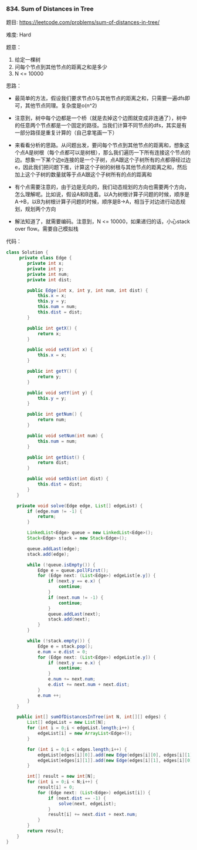 ### 834. Sum of Distances in Tree



题目:
https://leetcode.com/problems/sum-of-distances-in-tree/

难度:
Hard

题意：

1. 给定一棵树
2. 问每个节点到其他节点的距离之和是多少
3. N <= 10000

思路：

- 最简单的方法，假设我们要求节点0与其他节点的距离之和，只需要一遍dfs即可，其他节点同理。复杂度是o(n^2)

- 注意到，树中每个边都是一个桥（就是去掉这个边图就变成非连通了），树中的任意两个节点都是一个固定的路径。当我们计算不同节点的dfs，其实是有一部分路径是重复计算的（自己拿笔画一下）

- 来看看分析的思路。从问题出发，要问每个节点到其他节点的距离和，想象这个点A是树根（每个点都可以是树根），那么我们遍历一下所有连接这个节点的边。想象一下某个边e连接的是一个子树，点A跟这个子树所有的点都得经过边e，因此我们把问题下推，计算这个子树的树根与其他节点的距离之和，然后加上这个子树的数量就等于点A跟这个子树所有的点的距离和

- 有个点需要注意的，由于边是无向的，我们动态规划的方向也需要两个方向，怎么理解呢。比如说，假设A和B连着。以A为树根计算子问题的时候，顺序是A->B，以B为树根计算子问题的时候，顺序是B->A，相当于对边进行动态规划，规划两个方向

- 解法知道了，就需要编码。注意到，N <= 10000，如果递归的话，小心stack over flow。需要自己模拟栈


代码：

```java
class Solution {
	 private class Edge {
        private int x;
        private int y;
        private int num;
        private int dist;

        public Edge(int x, int y, int num, int dist) {
            this.x = x;
            this.y = y;
            this.num = num;
            this.dist = dist;
        }

        public int getX() {
            return x;
        }

        public void setX(int x) {
            this.x = x;
        }

        public int getY() {
            return y;
        }

        public void setY(int y) {
            this.y = y;
        }

        public int getNum() {
            return num;
        }

        public void setNum(int num) {
            this.num = num;
        }

        public int getDist() {
            return dist;
        }

        public void setDist(int dist) {
            this.dist = dist;
        }
    }

    private void solve(Edge edge, List[] edgeList) {
        if (edge.num != -1) {
            return;
        }

        LinkedList<Edge> queue = new LinkedList<Edge>();
        Stack<Edge> stack = new Stack<Edge>();

        queue.addLast(edge);
        stack.add(edge);

        while (!queue.isEmpty()) {
            Edge e = queue.pollFirst();
            for (Edge next: (List<Edge>) edgeList[e.y]) {
                if (next.y == e.x) {
                    continue;
                }
                if (next.num != -1) {
                    continue;
                }
                queue.addLast(next);
                stack.add(next);
            }
        }

        while (!stack.empty()) {
            Edge e = stack.pop();
            e.num = e.dist = 0;
            for (Edge next: (List<Edge>) edgeList[e.y]) {
                if (next.y == e.x) {
                    continue;
                }
                e.num += next.num;
                e.dist += next.num + next.dist;
            }
            e.num ++;
        }
    }

    public int[] sumOfDistancesInTree(int N, int[][] edges) {
        List[] edgeList = new List[N];
        for (int i = 0;i < edgeList.length;i++) {
            edgeList[i] = new ArrayList<Edge>();
        }

        for (int i = 0;i < edges.length;i++) {
            edgeList[edges[i][0]].add(new Edge(edges[i][0], edges[i][1], -1, -1));
            edgeList[edges[i][1]].add(new Edge(edges[i][1], edges[i][0], -1, -1));
        }

        int[] result = new int[N];
        for (int i = 0;i < N;i++) {
            result[i] = 0;
            for (Edge next: (List<Edge>) edgeList[i]) {
                if (next.dist == -1) {
                    solve(next, edgeList);
                }
                result[i] += next.dist + next.num;
            }
        }
        return result;
    }
}
```

